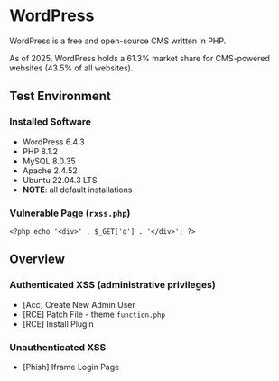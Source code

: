 # WordPress

WordPress is a free and open-source CMS written in PHP.

As of 2025, WordPress holds a 61.3% market share for CMS-powered websites (43.5% of all websites).

## Test Environment

### Installed Software

* WordPress 6.4.3
* PHP 8.1.2
* MySQL 8.0.35
* Apache 2.4.52
* Ubuntu 22.04.3 LTS
* **NOTE**: all default installations

### Vulnerable Page (`rxss.php`)

```
<?php echo '<div>' . $_GET['q'] . '</div>'; ?>
```

## Overview

### Authenticated XSS (administrative privileges)

* [Acc] Create New Admin User
* [RCE] Patch File - theme `function.php`
* [RCE] Install Plugin 

### Unauthenticated XSS

* [Phish] Iframe Login Page
